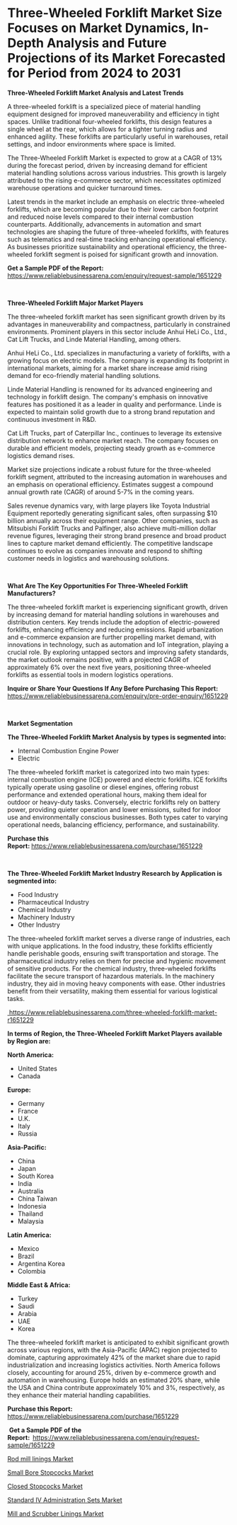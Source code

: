 <p><h1>Three-Wheeled Forklift Market Size Focuses on Market Dynamics, In-Depth Analysis and Future Projections of its Market Forecasted for Period from 2024 to 2031</h1></p><p><strong>Three-Wheeled Forklift Market Analysis and Latest Trends</strong></p>
<p><p>A three-wheeled forklift is a specialized piece of material handling equipment designed for improved maneuverability and efficiency in tight spaces. Unlike traditional four-wheeled forklifts, this design features a single wheel at the rear, which allows for a tighter turning radius and enhanced agility. These forklifts are particularly useful in warehouses, retail settings, and indoor environments where space is limited.</p><p>The Three-Wheeled Forklift Market is expected to grow at a CAGR of 13% during the forecast period, driven by increasing demand for efficient material handling solutions across various industries. This growth is largely attributed to the rising e-commerce sector, which necessitates optimized warehouse operations and quicker turnaround times. </p><p>Latest trends in the market include an emphasis on electric three-wheeled forklifts, which are becoming popular due to their lower carbon footprint and reduced noise levels compared to their internal combustion counterparts. Additionally, advancements in automation and smart technologies are shaping the future of three-wheeled forklifts, with features such as telematics and real-time tracking enhancing operational efficiency. As businesses prioritize sustainability and operational efficiency, the three-wheeled forklift segment is poised for significant growth and innovation.</p></p>
<p><strong>Get a Sample PDF of the Report:&nbsp;</strong> <a href="https://www.reliablebusinessarena.com/enquiry/request-sample/1651229?utm_campaign=1871&utm_medium=2&utm_source=Github&utm_content=ia&utm_term=08122024&utm_id=three-wheeled-forklift">https://www.reliablebusinessarena.com/enquiry/request-sample/1651229</a></p>
<p>&nbsp;</p>
<p><strong>Three-Wheeled Forklift Major Market Players</strong></p>
<p><p>The three-wheeled forklift market has seen significant growth driven by its advantages in maneuverability and compactness, particularly in constrained environments. Prominent players in this sector include Anhui HeLi Co., Ltd., Cat Lift Trucks, and Linde Material Handling, among others.</p><p>Anhui HeLi Co., Ltd. specializes in manufacturing a variety of forklifts, with a growing focus on electric models. The company is expanding its footprint in international markets, aiming for a market share increase amid rising demand for eco-friendly material handling solutions.</p><p>Linde Material Handling is renowned for its advanced engineering and technology in forklift design. The company's emphasis on innovative features has positioned it as a leader in quality and performance. Linde is expected to maintain solid growth due to a strong brand reputation and continuous investment in R&D.</p><p>Cat Lift Trucks, part of Caterpillar Inc., continues to leverage its extensive distribution network to enhance market reach. The company focuses on durable and efficient models, projecting steady growth as e-commerce logistics demand rises.</p><p>Market size projections indicate a robust future for the three-wheeled forklift segment, attributed to the increasing automation in warehouses and an emphasis on operational efficiency. Estimates suggest a compound annual growth rate (CAGR) of around 5-7% in the coming years.</p><p>Sales revenue dynamics vary, with large players like Toyota Industrial Equipment reportedly generating significant sales, often surpassing $10 billion annually across their equipment range. Other companies, such as Mitsubishi Forklift Trucks and Palfinger, also achieve multi-million dollar revenue figures, leveraging their strong brand presence and broad product lines to capture market demand efficiently. The competitive landscape continues to evolve as companies innovate and respond to shifting customer needs in logistics and warehousing solutions.</p></p>
<p>&nbsp;</p>
<p><strong>What Are The Key Opportunities For Three-Wheeled Forklift Manufacturers?</strong></p>
<p><p>The three-wheeled forklift market is experiencing significant growth, driven by increasing demand for material handling solutions in warehouses and distribution centers. Key trends include the adoption of electric-powered forklifts, enhancing efficiency and reducing emissions. Rapid urbanization and e-commerce expansion are further propelling market demand, with innovations in technology, such as automation and IoT integration, playing a crucial role. By exploring untapped sectors and improving safety standards, the market outlook remains positive, with a projected CAGR of approximately 6% over the next five years, positioning three-wheeled forklifts as essential tools in modern logistics operations.</p></p>
<p><strong>Inquire or Share Your Questions If Any Before Purchasing This Report:</strong> <a href="https://www.reliablebusinessarena.com/enquiry/pre-order-enquiry/1651229?utm_campaign=1871&utm_medium=2&utm_source=Github&utm_content=ia&utm_term=08122024&utm_id=three-wheeled-forklift">https://www.reliablebusinessarena.com/enquiry/pre-order-enquiry/1651229</a></p>
<p>&nbsp;</p>
<p><strong>Market Segmentation</strong></p>
<p><strong>The Three-Wheeled Forklift Market Analysis by types is segmented into:</strong></p>
<p><ul><li>Internal Combustion Engine Power</li><li>Electric</li></ul></p>
<p><p>The three-wheeled forklift market is categorized into two main types: internal combustion engine (ICE) powered and electric forklifts. ICE forklifts typically operate using gasoline or diesel engines, offering robust performance and extended operational hours, making them ideal for outdoor or heavy-duty tasks. Conversely, electric forklifts rely on battery power, providing quieter operation and lower emissions, suited for indoor use and environmentally conscious businesses. Both types cater to varying operational needs, balancing efficiency, performance, and sustainability.</p></p>
<p><strong>Purchase this Report:&nbsp;</strong><a href="https://www.reliablebusinessarena.com/purchase/1651229?utm_campaign=1871&utm_medium=2&utm_source=Github&utm_content=ia&utm_term=08122024&utm_id=three-wheeled-forklift">https://www.reliablebusinessarena.com/purchase/1651229</a></p>
<p>&nbsp;</p>
<p><strong>The Three-Wheeled Forklift Market Industry Research by Application is segmented into:</strong></p>
<p><ul><li>Food Industry</li><li>Pharmaceutical Industry</li><li>Chemical Industry</li><li>Machinery Industry</li><li>Other Industry</li></ul></p>
<p><p>The three-wheeled forklift market serves a diverse range of industries, each with unique applications. In the food industry, these forklifts efficiently handle perishable goods, ensuring swift transportation and storage. The pharmaceutical industry relies on them for precise and hygienic movement of sensitive products. For the chemical industry, three-wheeled forklifts facilitate the secure transport of hazardous materials. In the machinery industry, they aid in moving heavy components with ease. Other industries benefit from their versatility, making them essential for various logistical tasks.</p></p>
<p><a href="https://www.reliablebusinessarena.com/three-wheeled-forklift-market-r1651229?utm_campaign=1871&utm_medium=2&utm_source=Github&utm_content=ia&utm_term=08122024&utm_id=three-wheeled-forklift">&nbsp;https://www.reliablebusinessarena.com/three-wheeled-forklift-market-r1651229</a></p>
<p><strong>In terms of Region, the Three-Wheeled Forklift Market Players available by Region are:</strong></p>
<p>
    <p> <strong> North America: </strong>
        <ul>
            <li>United States</li>
            <li>Canada</li>
        </ul>
        </p> 
    <p> <strong> Europe: </strong>
        <ul>
            <li>Germany</li>
            <li>France</li>
            <li>U.K.</li>
            <li>Italy</li>
            <li>Russia</li>
        </ul>
        </p> 
    <p> <strong> Asia-Pacific: </strong>
        <ul>
            <li>China</li>
            <li>Japan</li>
            <li>South Korea</li>
            <li>India</li>
            <li>Australia</li>
            <li>China Taiwan</li>
            <li>Indonesia</li>
            <li>Thailand</li>
            <li>Malaysia</li>
        </ul>
        </p> 
    <p> <strong> Latin America: </strong>
        <ul>
            <li>Mexico</li>
            <li>Brazil</li>
            <li>Argentina Korea</li>
            <li>Colombia</li>
        </ul>
        </p> 
    <p> <strong> Middle East & Africa: </strong>
        <ul>
            <li>Turkey</li>
            <li>Saudi</li>
            <li>Arabia</li>
            <li>UAE</li>
            <li>Korea</li>
        </ul>
    </p>
    </p>
<p><p>The three-wheeled forklift market is anticipated to exhibit significant growth across various regions, with the Asia-Pacific (APAC) region projected to dominate, capturing approximately 42% of the market share due to rapid industrialization and increasing logistics activities. North America follows closely, accounting for around 25%, driven by e-commerce growth and automation in warehousing. Europe holds an estimated 20% share, while the USA and China contribute approximately 10% and 3%, respectively, as they enhance their material handling capabilities.</p></p>
<p><strong>Purchase this Report: </strong><a href="https://www.reliablebusinessarena.com/purchase/1651229?utm_campaign=1871&utm_medium=2&utm_source=Github&utm_content=ia&utm_term=08122024&utm_id=three-wheeled-forklift">https://www.reliablebusinessarena.com/purchase/1651229</a></p>
<p>&nbsp;<strong>Get a Sample PDF of the Report:&nbsp;&nbsp;</strong><a href="https://www.reliablebusinessarena.com/enquiry/request-sample/1651229?utm_campaign=1871&utm_medium=2&utm_source=Github&utm_content=ia&utm_term=08122024&utm_id=three-wheeled-forklift">https://www.reliablebusinessarena.com/enquiry/request-sample/1651229</a></p>
<p><strong></strong></p>
<p><p><a href="https://www.linkedin.com/pulse/rod-mill-linings-market-report-based-its-anticipated-49-obkbe?utm_campaign=1871&utm_medium=2&utm_source=Github&utm_content=ia&utm_term=08122024&utm_id=three-wheeled-forklift">Rod mill linings Market</a></p><p><a href="https://www.linkedin.com/pulse/influencing-factors-small-bore-stopcocks-market-insights-e5vke?utm_campaign=1871&utm_medium=2&utm_source=Github&utm_content=ia&utm_term=08122024&utm_id=three-wheeled-forklift">Small Bore Stopcocks Market</a></p><p><a href="https://www.linkedin.com/pulse/closed-stopcocks-market-growth-outlook-projected-cagr-102-kjtae?utm_campaign=1871&utm_medium=2&utm_source=Github&utm_content=ia&utm_term=08122024&utm_id=three-wheeled-forklift">Closed Stopcocks Market</a></p><p><a href="https://www.linkedin.com/pulse/market-revenue-growth-forecast-standard-iv-administration-q6qbe?utm_campaign=1871&utm_medium=2&utm_source=Github&utm_content=ia&utm_term=08122024&utm_id=three-wheeled-forklift">Standard IV Administration Sets Market</a></p><p><a href="https://www.linkedin.com/pulse/insight-mill-scrubber-linings-market-size-expected-cagr-52-zysae?utm_campaign=1871&utm_medium=2&utm_source=Github&utm_content=ia&utm_term=08122024&utm_id=three-wheeled-forklift">Mill and Scrubber Linings Market</a></p></p>